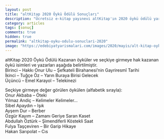 ```yaml
---
layout: post
title: "altKitap 2020 Öykü Ödülü Sonuçları"
description: "Ücretsiz e-kitap yayınevi altKitap'ın 2020 öykü ödülü yarışması sonuçlanmıştır."
category: articles
tags: [sonuç]
comments: true
hidden: true
permalink: "altkitap-oyku-odulu-sonuclari-2020"
image: "https://edebiyatyarismalari.com/images/2020/mayis/alt-kitap-oyku-odulu-2020-sonuclari.png"
---
```


altKitap 2020 Öykü Ödülü Kazanan öyküler ve seçkiye girmeye hak kazanan öykü isimleri ve yazarları aşağıda belirtilmiştir.  
Birinci – Hakkı Onur Ulu – Şefkateli Birahanesi’nin Gayriresmî Tarihi  
İkinci – Tuğçe Öz – Yarın Buraya Birisi Gelecek  
Üçüncü – Emel Karayol – Telekinezi  

Seçkiye girmeye değer görülen öykülen (alfabetik sırayla):  
Onur Akbaba – Öteki  
Yılmaz Andiç – Kelimeler Kelimeler…  
Sibel Apaydın – Işık  
Ayşem Dur – Berber  
Özgür Kayım – Zamanı Geriye Saran Kaset  
Abdullah Öztürk – Şimendiferli Köstekli Saat  
Fulya Taşçeviren – Bir Garip Hikaye  
Hakan Sarıpolat – Cıs  